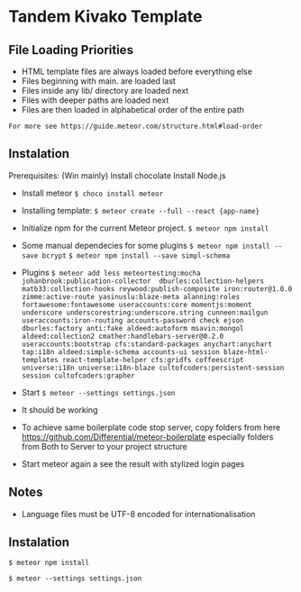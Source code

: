 # Tandem Kivako Template


## <a name="included-packages"></a> File Loading Priorities

 * HTML template files are always loaded before everything else
 * Files beginning with main. are loaded last
 * Files inside any lib/ directory are loaded next
 * Files with deeper paths are loaded next
 * Files are then loaded in alphabetical order of the entire path
 
 `For more see https://guide.meteor.com/structure.html#load-order`
 
 
 ## Instalation 
 
 Prerequisites: (Win mainly)
 Install chocolate
 Install Node.js
 
 * Install meteor
 `$ choco install meteor`
 
 * Installing template:
 `$ meteor create --full --react {app-name}`
 
 * Initialize npm for the current Meteor project.
 `$ meteor npm install`
 
 *  Some manual dependecies for some plugins
 `$ meteor npm install --save bcrypt`
 `$ meteor npm install --save simpl-schema`
 
 *  Plugins
 `$ meteor add less meteortesting:mocha johanbrook:publication-collector  dburles:collection-helpers matb33:collection-hooks reywood:publish-composite iron:router@1.0.0 zimme:active-route yasinuslu:blaze-meta alanning:roles fortawesome:fontawesome useraccounts:core momentjs:moment underscore underscorestring:underscore.string cunneen:mailgun useraccounts:iron-routing accounts-password check ejson dburles:factory anti:fake aldeed:autoform msavin:mongol aldeed:collection2 cmather:handlebars-server@0.2.0 useraccounts:bootstrap cfs:standard-packages anychart:anychart tap:i18n aldeed:simple-schema accounts-ui session blaze-html-templates react-template-helper cfs:gridfs coffeescript universe:i18n universe:i18n-blaze cultofcoders:persistent-session session cultofcoders:grapher`
 
 * Start
 `$ meteor --settings settings.json`
 
 * It should be working
 * To achieve same boilerplate code stop server, copy folders from here https://github.com/Differential/meteor-boilerplate especially folders from Both to Server to your project structure
 * Start meteor again a see the result with stylized login pages
 
 ## Notes
 * Language files must be UTF-8 encoded for internationalisation
  
 ## Instalation 
  `$ meteor npm install`
  
  `$ meteor --settings settings.json`
  